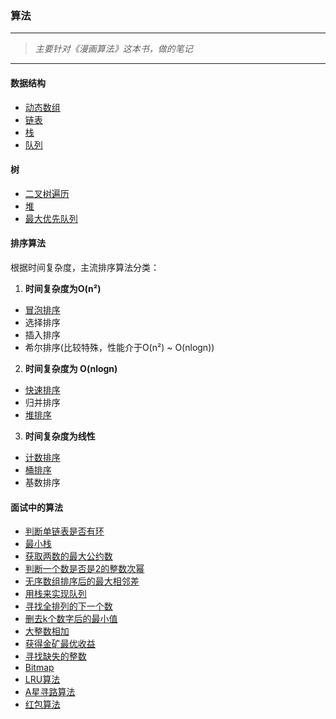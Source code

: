 ### 算法


---


>*主要针对《漫画算法》这本书，做的笔记*

---

#### 数据结构

- [动态数组](./MyArray.java)
- [链表](./MyLinkedList.java)
- [栈](./MyStack.java)
- [队列](./MyQueue.java)
#### 树

- [二叉树遍历](./MyBinaryTree.java)
- [堆](./MyHeap.java)
- [最大优先队列](./MyPriorityQueue.java)


#### 排序算法

根据时间复杂度，主流排序算法分类：

1. **时间复杂度为O(n²)**
 - [冒泡排序](./MyBubbleSort.java)
 - 选择排序
 - 插入排序
 - 希尔排序(比较特殊，性能介于O(n²) ~ O(nlogn))

2. **时间复杂度为 O(nlogn)**
 - [快速排序](./MyQuickSort.java)
 - 归并排序
 - [堆排序](./MyHeapSort.java)
 
3. **时间复杂度为线性**
 - [计数排序](./MyCountSort.java)
 - [桶排序](./MyBucketSort.java)
 - 基数排序


#### 面试中的算法

- [判断单链表是否有环](./InterviewIsCycle.java)
- [最小栈](./InterviewMinStack.java)
- [获取两数的最大公约数](./InterviewGetGreatestCommonDivisor.java)
- [判断一个数是否是2的整数次幂](./InterviewIsPowerOf2.java)
- [无序数组排序后的最大相邻差](./InterviewGetMaxSortedDistance.java)
- [用栈来实现队列](./InterviewQueue.java)
- [寻找全排列的下一个数](./InterviewFindNearestNumber.java)
- [删去k个数字后的最小值](./InterviewRemoveKDigits.java)
- [大整数相加](./InterviewBigNumberSum.java)
- [获得金矿最优收益](./InterviewGetBestGoldMining.java)
- [寻找缺失的整数](./InterviewFindLostNum.java)
- [Bitmap](./MyBitmap.java)
- [LRU算法](./MyLRUCache.java)
- [A星寻路算法](./MyAStarSearch.java)
- [红包算法](./MyDivideRedPackage.java)